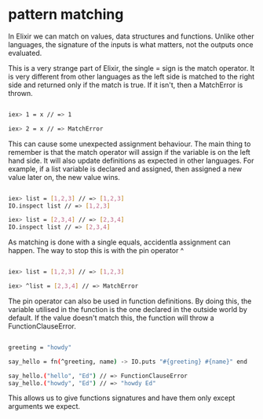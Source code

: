 # pattern matching

In Elixir we can match on values, data structures and functions. Unlike other languages, the signature of the inputs is what matters, not the outputs once evaluated.

This is a very strange part of Elixir, the single = sign is the match operator. It is very different from other languages as the left side is matched to the right side and returned only if the match is true. If it isn't, then a MatchError is thrown.

```bash

iex> 1 = x // => 1

iex> 2 = x // => MatchError

```

This can cause some unexpected assignment behaviour. The main thing to remember is that the match operator will assign if the variable is on the left hand side. It will also update definitions as expected in other languages. For example, if a list variable is declared and assigned, then assigned a new value later on, the new value wins.

```bash

iex> list = [1,2,3] // => [1,2,3]
IO.inspect list // => [1,2,3]

iex> list = [2,3,4] // => [2,3,4]
IO.inspect list // => [2,3,4]

```

As matching is done with a single equals, accidentla assignment can happen. The way to stop this is with the pin operator ^

```bash

iex> list = [1,2,3] // => [1,2,3]

iex> ^list = [2,3,4] // => MatchError

```

The pin operator can also be used in function definitions. By doing this, the variable utilised in the function is the one declared in the outside world by default. If the value doesn't match this, the function will throw a FunctionClauseError.


```bash

greeting = "howdy"

say_hello = fn(^greeting, name) -> IO.puts "#{greeting} #{name}" end 

say_hello.("hello", "Ed") // => FunctionClauseError
say_hello.("howdy", "Ed") // => "howdy Ed"

```

This allows us to give functions signatures and have them only except arguments we expect.


